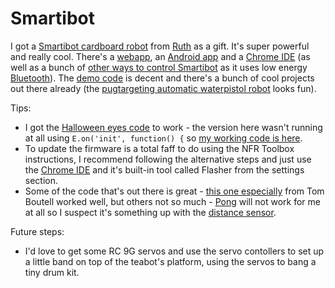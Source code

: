 # Smartibot

I got a [Smartibot cardboard robot](https://www.kickstarter.com/projects/460355237/smartibot-the-worlds-first-ai-enabled-cardboard-ro) from [Ruth](https://ruth.ellis.scot/) as a gift. It's super powerful and really cool. There's a [webapp](https://thecraftyrobot.github.io/smartibot_webpad/), an [Android app](https://play.google.com/store/apps/details?id=com.raa.smartibot&hl=en_GB) and a [Chrome IDE](https://chrome.google.com/webstore/detail/espruino-web-ide/bleoifhkdalbjfbobjackfdifdneehpo?hl=en) (as well as a bunch of [other ways to control Smartibot](http://www.espruino.com/Quick+Start+BLE#smartibot) as it uses low energy [Bluetooth](https://www.espruino.com/Web%20Bluetooth)). The [demo code](http://www.espruino.com/Smartibot) is decent and there's a bunch of cool projects out there already (the [pugtargeting automatic waterpistol robot](https://www.reddit.com/r/shittyrobots/comments/8u8l8c/i_made_a_pugtargeting_automatic_waterpistol_robot/) looks fun). 

Tips:
* I got the [Halloween eyes code](https://thecraftyrobot.net/blogs/projects/fun-diy-halloween-costumes) to work - the version here wasn't running at all using ```E.on('init', function() {```	 so [my working code is here](https://github.com/jonoellis/smartibot/blob/master/flashing-led-eyes.js).
* To update the firmware is a total faff to do using the NFR Toolbox instructions, I recommend following the alternative steps and just use the [Chrome IDE](https://chrome.google.com/webstore/detail/espruino-web-ide/bleoifhkdalbjfbobjackfdifdneehpo?hl=en) and it's built-in tool called Flasher from the settings section. 
* Some of the code that's out there is great - [this one especially](https://raw.githubusercontent.com/boutell/smartibot-scripts/master/wake-wander-nap-repeat.js) from Tom Boutell worked well, but others not so much - [Pong](https://crafty-robot.myshopify.com/blogs/projects/pong-with-the-smartibot-distance-sensors-and-led-matrix) will not work for me at all so I suspect it's something up with the [distance sensor](https://thecraftyrobot.net/blogs/projects/wall-avoiding-robot-with-distance-sensors-and-l-e-d-matrix). 

Future steps:
* I'd love to get some RC 9G servos and use the servo contollers to set up a little band on top of the teabot's platform, using the servos to bang a tiny drum kit. 

